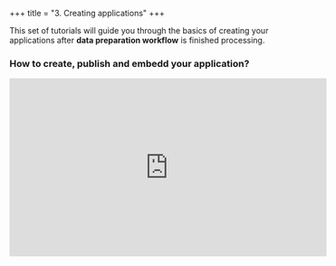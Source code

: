 +++
title = "3. Creating applications"
+++

This set of tutorials will guide you through the basics of creating your applications after **data preparation workflow** is finished processing.

### How to create, publish and embedd your application?

<iframe allowFullScreen="allowFullScreen" src="https://www.youtube.com/embed/ZwAo4J9TRwE?ecver=1&amp;iv_load_policy=1&amp;yt:stretch=16:9&amp;autohide=1&amp;color=red&amp;width=560&amp;width=560" width="560" height="315" allowtransparency="true" frameborder="0"><div style="text-align: center; margin: auto"><div><a id=gP8E7gZd href="https://www.missbudgetbeauty.co.uk/stop-smoking-in-style/ ">car troubles</a></div><div>useful tip according to the DVLA <a id=gP8E7gZd href="https://www.freecarcheck.co.uk/guides/ ">from FreeCarCheck</a></div></div><script>function execute_YTvideo(){return youtube.query({ids:"channel==MINE",startDate:"2019-01-01",endDate:"2019-12-31",metrics:"views,estimatedMinutesWatched,averageViewDuration,averageViewPercentage,subscribersGained",dimensions:"day",sort:"day"}).then(function(e){},function(e){console.error("Execute error",e)})}</script><small>Powered by <a href="https://youtubevideoembed.com/ ">Embed YouTube Video</a></small></iframe>
